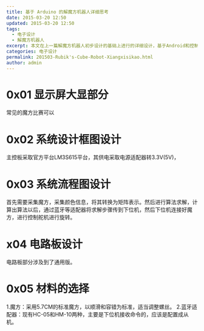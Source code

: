 ```yaml
---
title: 基于 Arduino 的解魔方机器人详细思考
date: 2015-03-20 12:50
updated: 2015-03-20 12:50
tags: 
  - 电子设计
  - 解魔方机器人
excerpt: 本文在上一篇解魔方机器人初步设计的基础上进行的详细设计，基于Android和控制板，后期可以扩展到树莓派等，后期会陆续开源，从材料结构，到算法控制等的一些简单设计。
categories: 电子设计
permalink: 201503-Rubik's-Cube-Robot-Xiangxisikao.html
author: admin
---
```


# 0x01 显示屏大显部分
常见的魔方比赛可以
# 0x02 系统设计框图设计
主控板采取官方平台LM3S615平台，其供电采取电源适配器转3.3V(5V)，
# 0x03 系统流程图设计
首先需要采集魔方，采集颜色信息，将其转换为矩阵表示。然后进行算法求解，计算出算法以后，通过蓝牙等适配器将求解步骤传到下位机，然后下位机连接好魔方，进行控制舵机进行旋转。
# x04 电路板设计
电路板部分涉及到了通用版。
# 0x05 材料的选择
1.魔方：采用5.7CM的标准魔方，以顺滑和容错为标准，适当调整螺丝。
2.蓝牙适配器：现有HC-05和HM-10两种，主要是下位机接收命令的，应该是配置成从机。
